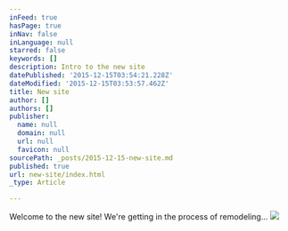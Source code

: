 ```yaml
---
inFeed: true
hasPage: true
inNav: false
inLanguage: null
starred: false
keywords: []
description: Intro to the new site
datePublished: '2015-12-15T03:54:21.228Z'
dateModified: '2015-12-15T03:53:57.462Z'
title: New site
author: []
authors: []
publisher:
  name: null
  domain: null
  url: null
  favicon: null
sourcePath: _posts/2015-12-15-new-site.md
published: true
url: new-site/index.html
_type: Article

---
```

Welcome to the new site! We're getting in the process of remodeling...
![](https://the-grid-user-content.s3-us-west-2.amazonaws.com/b243a165-8472-473a-93f8-4dbadc587423.jpg)